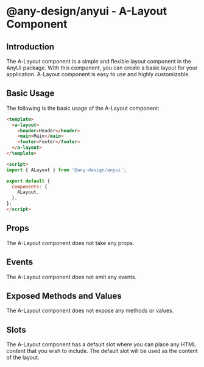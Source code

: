# @any-design/anyui - A-Layout Component

## Introduction
The A-Layout component is a simple and flexible layout component in the AnyUI package. With this component, you can create a basic layout for your application. A-Layout component is easy to use and highly customizable.

## Basic Usage
The following is the basic usage of the A-Layout component:

```html
<template>
  <a-layout>
    <header>Header</header>
    <main>Main</main>
    <footer>Footer</footer>
  </a-layout>
</template>

<script>
import { ALayout } from '@any-design/anyui';

export default {
  components: {
    ALayout,
  },
};
</script>
```

## Props
The A-Layout component does not take any props.

## Events
The A-Layout component does not emit any events.

## Exposed Methods and Values
The A-Layout component does not expose any methods or values.

## Slots
The A-Layout component has a default slot where you can place any HTML content that you wish to include. The default slot will be used as the content of the layout.